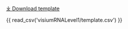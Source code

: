 [⤓ Download template](https://github.com/mc2-center/data-models/raw/main/templates/10xVisiumSpatialTranscriptomics-RNA-seqLevel1.csv)

{{ read_csv('visiumRNALevel1/template.csv') }}
